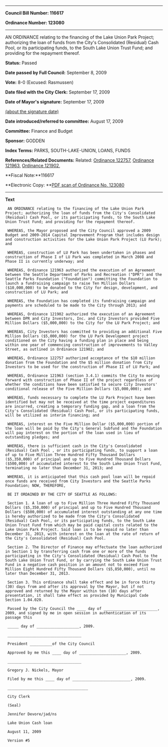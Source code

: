 

********

**Council Bill Number: 116617**
   
**Ordinance Number: 123080**
********

 AN ORDINANCE relating to the financing of the Lake Union Park Project; authorizing the loan of funds from the City's Consolidated (Residual) Cash Pool, or its participating funds, to the South Lake Union Trust Fund; and providing for the repayment thereof.

**Status:** Passed
   
**Date passed by Full Council:** September 8, 2009
   
**Vote:** 8-0 (Excused: Rasmussen)
   
**Date filed with the City Clerk:** September 17, 2009
   
**Date of Mayor's signature:** September 17, 2009
   
[(about the signature date)](/~public/approvaldate.htm)
   
   
   
**Date introduced/referred to committee:** August 17, 2009
   
**Committee:** Finance and Budget
   
**Sponsor:** GODDEN
   
   
**Index Terms:** PARKS, SOUTH-LAKE-UNION, LOANS, FUNDS

**References/Related Documents:** Related: [Ordinance 122757](http://clerk.ci.seattle.wa.us/~scripts/nph-brs.exe?s1=&s2=&s3=&s4=122757&s5=&Sect4=and&l=20&Sect2=THESON&Sect3=PLURON&Sect5=CBOR1&Sect6=HITOFF&d=CBOR&p=1&u=%2F~public%2Fcbor1.htm&r=0&f=S), [Ordinance 121963](http://clerk.ci.seattle.wa.us/~scripts/nph-brs.exe?s1=&s2=&s3=&s4=121963&s5=&Sect4=and&l=20&Sect2=THESON&Sect3=PLURON&Sect5=CBOR1&Sect6=HITOFF&d=CBOR&p=1&u=%2F~public%2Fcbor1.htm&r=0&f=S), [Ordinance 121902](http://clerk.ci.seattle.wa.us/~scripts/nph-brs.exe?s1=&s2=&s3=&s4=121902&s5=&Sect4=and&l=20&Sect2=THESON&Sect3=PLURON&Sect5=CBOR1&Sect6=HITOFF&d=CBOR&p=1&u=%2F~public%2Fcbor1.htm&r=0&f=S),

**Fiscal Note:**116617

**Electronic Copy: **[PDF scan of Ordinance No. 123080](/~archives/Ordinances/Ord_123080.pdf)

********

**Text**
   
```
 AN ORDINANCE relating to the financing of the Lake Union Park Project; authorizing the loan of funds from the City's Consolidated (Residual) Cash Pool, or its participating funds, to the South Lake Union Trust Fund; and providing for the repayment thereof.

 WHEREAS, the Mayor proposed and the City Council approved a 2009 Budget and 2009-2014 Capital Improvement Program that includes design and construction activities for the Lake Union Park Project (LU Park); and

 WHEREAS, construction of LU Park has been undertaken in phases and construction of Phase I of LU Park was completed in March 2008 and Phase II is currently underway; and

 WHEREAS, Ordinance 121963 authorized the execution of an Agreement between the Seattle Department of Parks and Recreation ("DPR") and the Seattle Parks Foundation ("Foundation") committing the Foundation to launch a fundraising campaign to raise Ten Million Dollars ($10,000,000) to be donated to the City for design, development, and construction of LU Park; and

 WHEREAS, the Foundation has completed its fundraising campaign and payments are scheduled to be made to the City through 2013; and

 WHEREAS, Ordinance 121902 authorized the execution of an Agreement between DPR and City Investors, Inc. and City Investors provided Five Million Dollars ($5,000,000) to the City for the LU Park Project; and

 WHEREAS, City Investors has committed to providing an additional Five Million Dollars ($5,000,000) for the LU Park Development project conditioned on the City having a funding plan in place and being within one year of commencing construction of improvements to Valley Street, as outlined in Ordinance 121902; and

 WHEREAS, Ordinance 122757 authorized acceptance of the $10 million donation from the Foundation and the $5 million donation from City Investors to be used for the construction of Phase II of LU Park; and

 WHEREAS, Ordinance 121963 (section 3.4.1) commits the City to moving forward with construction of Phase II of the project regardless of whether the conditions have been satisfied to secure City Investors' conditional release of the Five Million Dollars ($5,000,000); and

 WHEREAS, funds necessary to complete the LU Park Project have been identified but may not be received at the time project expenditures are incurred, creating a temporary funding gap, and a loan from the City's Consolidated (Residual) Cash Pool, or its participating funds, will be utilized as interim financing; and

 WHEREAS, interest on the Five Million Dollar ($5,000,000) portion of the loan will be paid by the City's General Subfund and the Foundation will pay interest on the portion of the loan used in lieu of outstanding pledges; and

 WHEREAS, there is sufficient cash in the City's Consolidated (Residual) Cash Pool , or its participating funds, to support a loan of up to Five Million Three Hundred Fifty Thousand Dollars ($5,350,000) of principal and up to Five Hundred Thousand Dollars ($500,000) of accumulated interest to the South Lake Union Trust Fund, terminating no later than December 31, 2013; and

 WHEREAS, it is anticipated that this cash pool loan will be repaid once funds are received from City Investors and the Seattle Parks Foundation; NOW, THEREFORE,

 BE IT ORDAINED BY THE CITY OF SEATTLE AS FOLLOWS:

 Section 1. A loan of up to Five Million Three Hundred Fifty Thousand Dollars ($5,350,000) of principal and up to Five Hundred Thousand Dollars ($500,000) of accumulated interest outstanding at any one time is hereby authorized to be made from the City's Consolidated (Residual) Cash Pool, or its participating funds, to the South Lake Union Trust Fund from which may be paid capital costs related to the Lake Union Park Project. Said loan is to be repaid no later than December 31, 2013, with interest on the loan at the rate of return of the City's Consolidated (Residual) Cash Pool.

 Section 2. The Director of Finance may effectuate the loan authorized in Section 1 by transferring cash from one or more of the funds participating in the City's Consolidated (Residual) Cash Pool to the South Lake Union Trust Fund, or by carrying the South Lake Union Trust Fund in a negative cash position in an amount not to exceed Five Million Eight Hundred Fifty Thousand Dollars ($5,850,000), until no later than December 31, 2013.

 Section 3. This ordinance shall take effect and be in force thirty (30) days from and after its approval by the Mayor, but if not approved and returned by the Mayor within ten (10) days after presentation, it shall take effect as provided by Municipal Code Section 1.04.020.

 Passed by the City Council the ____ day of ________________________, 2009, and signed by me in open session in authentication of its passage this

 _____ day of ___________________, 2009.

 _________________________________

 President __________of the City Council

 Approved by me this ____ day of _____________________, 2009.

 _________________________________

 Gregory J. Nickels, Mayor

 Filed by me this ____ day of __________________________, 2009.

 ____________________________________

 City Clerk

 (Seal)

 Jennifer Devore/jad/ns

 Lake Union Cash loan

 August 11, 2009

 Version #5

```
